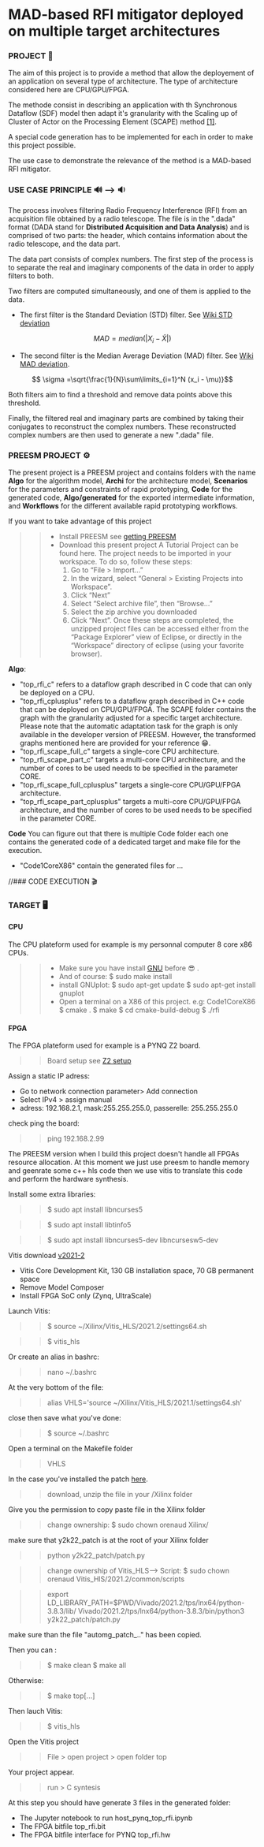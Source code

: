 # MAD-based RFI mitigator deployed on multiple target architectures

### PROJECT :satellite:
The aim of this project is to provide a method that allow the deployement of an application on several type of architecture. The type of architecture considered here are CPU/GPU/FPGA.

The methode consist in describing an application with th Synchronous Dataflow (SDF) model then adapt it's granularity with the Scaling up of Cluster of Actor on the Processing Element (SCAPE) method [[1]](https://hal.science/hal-04089941v1/file/DASIP__Architecture_aware_Clustering_of_Dataflow_Actors_for_Controlled_Scheduling_Complexity.pdf). 

A special code generation has to be implemented for each in order to make this project possible.

The use case to demonstrate the relevance of the method is a MAD-based RFI mitigator.

### USE CASE PRINCIPLE :loud_sound: --> :sound:
The process involves filtering Radio Frequency Interference (RFI) from an acquisition file obtained by a radio telescope. The file is in the ".dada" format (DADA stand for **Distributed Acquisition and Data Analysis**) and is comprised of two parts: the header, which contains information about the radio telescope, and the data part.

The data part consists of complex numbers. The first step of the process is to separate the real and imaginary components of the data in order to apply filters to both.

Two filters are computed simultaneously, and one of them is applied to the data. 
- The first filter is the Standard Deviation (STD) filter. See [Wiki STD deviation](https://en.wikipedia.org/wiki/Standard_deviation)

$$ {\displaystyle MAD = median (|X_{i}-{\tilde {X}}|)} $$

- The second filter is the Median Average Deviation (MAD) filter. See [Wiki MAD deviation](https://en.wikipedia.org/wiki/Median_absolute_deviation).

$$ \sigma =\sqrt{\frac{1}{N}\sum\limits_{i=1}^N (x_i - \mu)}$$

Both filters aim to find a threshold and remove data points above this threshold.

Finally, the filtered real and imaginary parts are combined by taking their conjugates to reconstruct the complex numbers. These reconstructed complex numbers are then used to generate a new ".dada" file.

### PREESM PROJECT :gear:
The present project is a PREESM project and contains folders with the name **Algo** for the algorithm model, **Archi** for the architecture model, **Scenarios** for the parameters and constraints of rapid prototyping, **Code** for the generated code, **Algo/generated** for the exported intermediate information, and **Workflows** for the different available rapid prototyping workflows.

If you want to take advantage of this project
>> - Install PREESM see [getting PREESM](https://preesm.github.io/get/)
>> - Download this present project
>> A Tutorial Project can be found here. The project needs to be imported in your workspace. To do so, follow these steps:
>>     1. Go to “File > Import…”
>>     2. In the wizard, select “General > Existing Projects into Workspace”.
>>     3. Click “Next”
>>     4. Select “Select archive file”, then “Browse…”
>>     5. Select the zip archive you downloaded
>>     6. Click “Next”.
>> Once these steps are completed, the unzipped project files can be accessed either from the “Package Explorer” view of Eclipse, or directly in the “Workspace” directory of eclipse (using your favorite browser).

**Algo**: 
- "top_rfi_c" refers to a dataflow graph described in C code that can only be deployed on a CPU.
- "top_rfi_cplusplus" refers to a dataflow graph described in C++ code that can be deployed on CPU/GPU/FPGA.
The SCAPE folder contains the graph with the granularity adjusted for a specific target architecture. Please note that the automatic adaptation task for the graph is only available in the developer version of PREESM. However, the transformed graphs mentioned here are provided for your reference :grin:.
- "top_rfi_scape_full_c" targets a single-core CPU architecture.
- "top_rfi_scape_part_c" targets a multi-core CPU architecture, and the number of cores to be used needs to be specified in the parameter CORE.
- "top_rfi_scape_full_cplusplus" targets a single-core CPU/GPU/FPGA architecture.
- "top_rfi_scape_part_cplusplus" targets a multi-core CPU/GPU/FPGA architecture, and the number of cores to be used needs to be specified in the parameter CORE.

**Code**
You can figure out that there is multiple Code folder each one contains the generated code of a dedicated target and make file for the execution.
- "Code1CoreX86" contain the generated files for ...


//### CODE EXECUTION :clapper:


### TARGET :desktop_computer:
#### CPU
The CPU plateform used for example is my personnal computer 8 core x86 CPUs.

>> - Make sure you have install [GNU](https://psrchive.sourceforge.net/third/autotools/) before :sunglasses: .
>> - And of course:
>> $ sudo make install
>> - install GNUplot:
>> $ sudo apt-get update
>> $ sudo apt-get install gnuplot
>> - Open a terminal on a X86 of this project.
e.g: Code1CoreX86
>> $ cmake .
>> $ make
>> $ cd cmake-build-debug
>> $ ./rfi

#### FPGA 
The FPGA plateform used for example is a PYNQ Z2 board.
>> Board setup see [Z2 setup](https://pynq.readthedocs.io/en/v2.6.1/getting_started/pynq_z2_setup.html)

Assign a static IP adress:
- Go to network connection parameter> Add connection
- Select IPv4 > assign manual
- adress: 192.168.2.1, mask:255.255.255.0, passerelle: 255.255.255.0

check ping the board:
>>ping 192.168.2.99

The PREESM version when I build this project doesn't handle all FPGAs resource allocation. At this moment we just use preesm to handle memory and geenrate some c++ hls code then we use vitis to translate this code and perform the hardware synthesis. 

Install some extra libraries: 
>> $ sudo apt install libncurses5

>> $ sudo apt install libtinfo5

>> $ sudo apt install libncurses5-dev libncursesw5-dev

Vitis download [v2021-2](https://www.xilinx.com/support/download/index.html/content/xilinx/en/downloadNav/vitis/2021-2.html)
- Vitis Core Development Kit, 130 GB installation space, 70 GB permanent space
- Remove Model Composer
- Install FPGA SoC only (Zynq, UltraScale)

Launch Vitis:
>> $ source ~/Xilinx/Vitis_HLS/2021.2/settings64.sh

>> $ vitis_hls

Or create an alias in bashrc:
>> nano ~/.bashrc

At the very bottom of the file:
>> alias VHLS='source ~/Xilinx/Vitis_HLS/2021.1/settings64.sh'

close then save what you've done:
>> $ source ~/.bashrc

Open a terminal on the Makefile folder
>> VHLS

In the case you've installed the patch [here](https://support.xilinx.com/s/article/76960?language=en_US).
>> download, unzip the file in your /Xilinx folder

Give you the permission to copy paste file in the Xilinx folder

>> change ownership: $ sudo chown orenaud Xilinx/

make sure that y2k22_patch is at the root of your Xilinx folder 
>> python y2k22_patch/patch.py

>> change ownership of Vitis_HLS--> Script: $ sudo chown orenaud Vitis_HlS/2021.2/common/scripts

>> export LD_LIBRARY_PATH=$PWD/Vivado/2021.2/tps/lnx64/python-3.8.3/lib/
     Vivado/2021.2/tps/lnx64/python-3.8.3/bin/python3 y2k22_patch/patch.py
     
make sure than the file "automg_patch_.." has been copied.

Then you can :
>>$ make clean
>>$ make all

Otherwise:
>>$ make top[...]

Then lauch Vitis:

>> $ vitis_hls

Open the Vitis project

>> File > open project > open folder top

Your project appear.

>> run > C syntesis

At this step you should have generate 3 files in the generated folder:

- The Jupyter notebook to run host_pynq_top_rfi.ipynb
- The FPGA bitfile top_rfi.bit
- The FPGA bitfile interface for PYNQ top_rfi.hw


